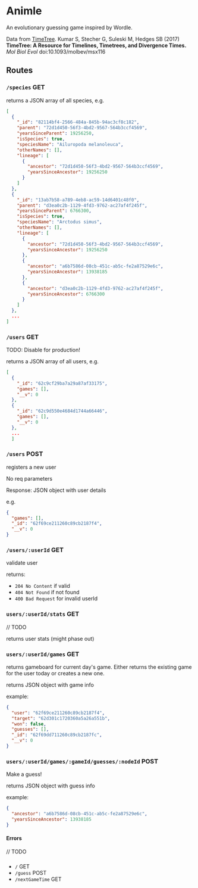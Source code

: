 # Animle

An evolutionary guessing game inspired by Wordle.

Data from [TimeTree](http://timetree.org/). Kumar S, Stecher G, Suleski M, Hedges SB (2017) **TimeTree: A Resource for Timelines, Timetrees, and Divergence Times.** _Mol Biol Evol_ doi:10.1093/molbev/msx116

## Routes

### `/species` GET

returns a JSON array of all species, e.g.

```json
[
  {
    "_id": "82114bf4-2566-484a-845b-94ac3cf8c182",
    "parent": "72d1d450-56f3-4bd2-9567-564b3ccf4569",
    "yearsSinceParent": 19256250,
    "isSpecies": true,
    "speciesName": "Ailuropoda melanoleuca",
    "otherNames": [],
    "lineage": [
      {
        "ancestor": "72d1d450-56f3-4bd2-9567-564b3ccf4569",
        "yearsSinceAncestor": 19256250
      }
    ]
  },
  {
    "_id": "13ab7b58-a789-4eb8-ac59-14d6401c48f0",
    "parent": "d3ea0c2b-1129-4fd3-9762-ac27af4f245f",
    "yearsSinceParent": 6766300,
    "isSpecies": true,
    "speciesName": "Arctodus simus",
    "otherNames": [],
    "lineage": [
      {
        "ancestor": "72d1d450-56f3-4bd2-9567-564b3ccf4569",
        "yearsSinceAncestor": 19256250
      },
      {
        "ancestor": "a6b7586d-08cb-451c-ab5c-fe2a87529e6c",
        "yearsSinceAncestor": 13938185
      },
      {
        "ancestor": "d3ea0c2b-1129-4fd3-9762-ac27af4f245f",
        "yearsSinceAncestor": 6766300
      }
    ]
  },
  ...
]
```

### `/users` GET

TODO: Disable for production!

returns a JSON array of all users, e.g.

```json
[
  {
    "_id": "62c9cf29ba7a29a87af33175",
    "games": [],
    "__v": 0
  },
  {
    "_id": "62c9d550e4684d1744a66446",
    "games": [],
    "__v": 0
  },
  ...
  ]
```

### `/users` POST

registers a new user

No req parameters

Response: JSON object with user details

e.g.

```json
{
  "games": [],
  "_id": "62f69ce211260c89cb2187f4",
  "__v": 0
}
```

### `/users/:userId` GET

validate user

returns:

- `204 No Content` if valid
- `404 Not Found` if not found
- `400 Bad Request` for invalid userId

### `users/:userId/stats` GET

// TODO

returns user stats (might phase out)

### `users/:userId/games` GET

returns gameboard for current day's game. Either returns the existing game for the user today or creates a new one.

returns JSON object with game info

example:

```json
{
  "user": "62f69ce211260c89cb2187f4",
  "target": "62d301c1720360a5a26a551b",
  "won": false,
  "guesses": [],
  "_id": "62f69dd711260c89cb2187fc",
  "__v": 0
}
```

### `users/:userId/games/:gameId/guesses/:nodeId` POST

Make a guess!

returns JSON object with guess info

example:

```json
{
  "ancestor": "a6b7586d-08cb-451c-ab5c-fe2a87529e6c",
  "yearsSinceAncestor": 13938185
}
```

#### Errors

// TODO

###

- `/` GET
- `/guess` POST
- `/nextGameTime` GET
